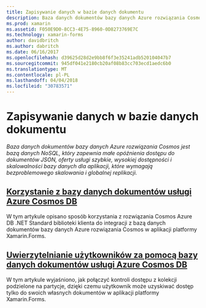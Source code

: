 ```yaml
---
title: Zapisywanie danych w bazie danych dokumentu
description: Baza danych dokumentów bazy danych Azure rozwiązania Cosmos jest bazą danych NoSQL, który zapewnia małe opóźnienia dostępu do dokumentów JSON, oferty usługi szybkie, wysokiej dostępności i skalowalności bazy danych dla aplikacji, które wymagają bezproblemowego skalowania i globalnej replikacji.
ms.prod: xamarin
ms.assetid: F050E9D0-8CC3-4E75-8960-0D8273769E7C
ms.technology: xamarin-forms
author: davidbritch
ms.author: dabritch
ms.date: 06/16/2017
ms.openlocfilehash: d39625d28d2e9bb8f6f3e35241adb520104047b7
ms.sourcegitcommit: 945df041e2180cb20af08b83cc703ecd1aedc6b0
ms.translationtype: MT
ms.contentlocale: pl-PL
ms.lasthandoff: 04/04/2018
ms.locfileid: "30783571"
---
```

# <a name="storing-data-in-a-document-database"></a>Zapisywanie danych w bazie danych dokumentu

_Baza danych dokumentów bazy danych Azure rozwiązania Cosmos jest bazą danych NoSQL, który zapewnia małe opóźnienia dostępu do dokumentów JSON, oferty usługi szybkie, wysokiej dostępności i skalowalności bazy danych dla aplikacji, które wymagają bezproblemowego skalowania i globalnej replikacji._

## <a name="consuming-an-azure-cosmos-db-document-databaseconsumingmd"></a>[Korzystanie z bazy danych dokumentów usługi Azure Cosmos DB](consuming.md)

W tym artykule opisano sposób korzystania z rozwiązania Cosmos Azure DB .NET Standard biblioteki klienta do integracji z bazą danych dokumentów bazy danych Azure rozwiązania Cosmos w aplikacji platformy Xamarin.Forms.

## <a name="authenticating-users-with-an-azure-cosmos-db-document-databaseauthenticationmd"></a>[Uwierzytelnianie użytkowników za pomocą bazy danych dokumentów usługi Azure Cosmos DB](authentication.md)

W tym artykule wyjaśniono, jak połączyć kontroli dostępu z kolekcji podzielone na partycje, dzięki czemu użytkownik może uzyskiwać dostęp tylko do swoich własnych dokumentów w aplikacji platformy Xamarin.Forms.
